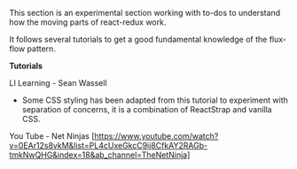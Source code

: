 This section is an experimental section working with to-dos to understand how the moving parts of react-redux work.

It follows several tutorials to get a good fundamental knowledge of the flux-flow pattern.

__Tutorials__

LI Learning - Sean Wassell
- Some CSS styling has been adapted from this tutorial to experiment with separation of concerns, it is a combination of ReactStrap and vanilla CSS.

You Tube - Net Ninjas [https://www.youtube.com/watch?v=0EAr12s8vkM&list=PL4cUxeGkcC9ij8CfkAY2RAGb-tmkNwQHG&index=18&ab_channel=TheNetNinja]
